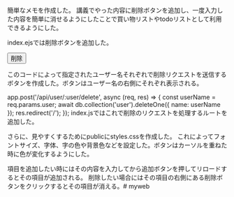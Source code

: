 簡単なメモを作成した。
講義でやった内容に削除ボタンを追加し、一度入力した内容を簡単に消せるようにしたことで買い物リストやtodoリストとして利用できるようにした。

index.ejsでは削除ボタンを追加した。
<form action="/api/user/<%= user %>/delete" method="POST" style="display:inline;">
          <button type="submit" class="delete-button">削除</button>
        </form>

このコードによって指定されたユーザー名それぞれで削除リクエストを送信するボタンを作成した。ボタンはユーザー名の右側にそれぞれ表示される。    

app.post('/api/user/:user/delete', async (req, res) => {
    const userName = req.params.user;
    await db.collection('user').deleteOne({ name: userName });
    res.redirect('/');
  });
index.jsではこれで削除のリクエストを処理するルートを追加した。

さらに、見やすくするためにpublicにstyles.cssを作成した。
これによってフォントサイズ、字体、字の色や背景色などを設定した。ボタンはカーソルを重ねた時に色が変化するようにした。

項目を追加したい時にはその内容を入力してから追加ボタンを押してリロードするとその項目が追加される。
削除したい場合にはその項目の右側にある削除ボタンをクリックするとその項目が消える。# myweb

